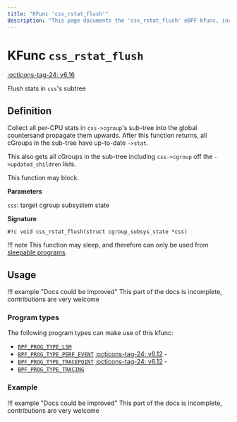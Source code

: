 ```yaml
---
title: "KFunc 'css_rstat_flush'"
description: "This page documents the 'css_rstat_flush' eBPF kfunc, including its definition, usage, program types that can use it, and examples."
---
```

# KFunc `css_rstat_flush`

<!-- [FEATURE_TAG](css_rstat_flush) -->
[:octicons-tag-24: v6.16](https://github.com/torvalds/linux/commit/a319185be9f5ad13c2a296d448ac52ffe45d194c)
<!-- [/FEATURE_TAG] -->

Flush stats in `css`'s subtree

## Definition

Collect all per-CPU stats in `css->cgroup`'s sub-tree into the global countersand propagate them upwards. After this function returns, all cGroups in the sub-tree have up-to-date `->stat`.

This also gets all cGroups in the sub-tree including `css->cgroup` off the `->updated_children` lists.

This function may block.

**Parameters**

`css`: target cgroup subsystem state

**Signature**

<!-- [KFUNC_DEF] -->
`#!c void css_rstat_flush(struct cgroup_subsys_state *css)`

!!! note
    This function may sleep, and therefore can only be used from [sleepable programs](../syscall/BPF_PROG_LOAD.md/#bpf_f_sleepable).
<!-- [/KFUNC_DEF] -->

## Usage

!!! example "Docs could be improved"
    This part of the docs is incomplete, contributions are very welcome

### Program types

The following program types can make use of this kfunc:

<!-- [KFUNC_PROG_REF] -->
- [`BPF_PROG_TYPE_LSM`](../program-type/BPF_PROG_TYPE_LSM.md)
- [`BPF_PROG_TYPE_PERF_EVENT`](../program-type/BPF_PROG_TYPE_PERF_EVENT.md) [:octicons-tag-24: v6.12](https://github.com/torvalds/linux/commit/bc638d8cb5be813d4eeb9f63cce52caaa18f3960) - 
- [`BPF_PROG_TYPE_TRACEPOINT`](../program-type/BPF_PROG_TYPE_TRACEPOINT.md) [:octicons-tag-24: v6.12](https://github.com/torvalds/linux/commit/bc638d8cb5be813d4eeb9f63cce52caaa18f3960) - 
- [`BPF_PROG_TYPE_TRACING`](../program-type/BPF_PROG_TYPE_TRACING.md)
<!-- [/KFUNC_PROG_REF] -->

### Example

!!! example "Docs could be improved"
    This part of the docs is incomplete, contributions are very welcome

